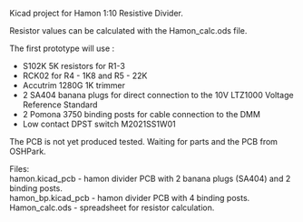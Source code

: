 Kicad project for Hamon 1:10 Resistive Divider.

Resistor values can be calculated with the Hamon_calc.ods file.

The first prototype will use :
- S102K 5K resistors for R1-3 
- RCK02 for R4 - 1K8 and R5 - 22K
- Accutrim 1280G 1K trimmer
- 2 SA404 banana plugs for direct connection to the 10V LTZ1000 Voltage Reference Standard
- 2 Pomona 3750 binding posts for cable connection to the DMM
- Low contact DPST switch M2021SS1W01


The PCB is not yet produced tested. Waiting for parts and the PCB from OSHPark.

Files:<br>
hamon.kicad\_pcb - hamon divider PCB with 2 banana plugs (SA404) and 2 binding posts.<br>
hamon\_bp.kicad\_pcb - hamon divider PCB with 4 binding posts.<br>
Hamon\_calc.ods - spreadsheet for resistor calculation.<br>

